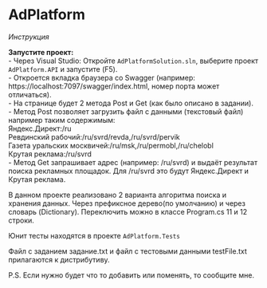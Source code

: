 # AdPlatform

*Инструкция*

**Запустите проект:**<br/>
    - Через Visual Studio: Откройте `AdPlatformSolution.sln`, выберите проект `AdPlatform.API` и запустите (F5).<br/>
    - Откроется вкладка браузера со Swagger (например: https://localhost:7097/swagger/index.html, номер порта может отличаться).<br/>
    - На странице будет 2 метода Post и Get (как было описано в задании).<br/>
    - Метод Post позволяет загрузить файл с данными (текстовый файл) например таким содержимым:<br/>
Яндекс.Директ:/ru<br/>
Ревдинский рабочий:/ru/svrd/revda,/ru/svrd/pervik<br/>
Газета уральских москвичей:/ru/msk,/ru/permobl,/ru/chelobl<br/>
Крутая реклама:/ru/svrd<br/>
    - Метод Get запрашивает адрес (например: /ru/svrd) и выдаёт результат поиска рекламных площадок. Для /ru/svrd это будут Яндекс.Директ и Крутая реклама.<br/>

В данном проекте реализовано 2 варианта алгоритма поиска и хранения данных. Через префиксное дерево(по умолчанию) и через словарь (Dictionary). Переключить можно в классе Program.cs 11 и 12 строки.

Юнит тесты находятся в проекте `AdPlatform.Tests`

Файл с заданием задание.txt и файл с тестовыми данными testFile.txt прилагаются к дистрибутиву.

P.S. Если нужно будет что то добавить или поменять, то сообщите мне.
